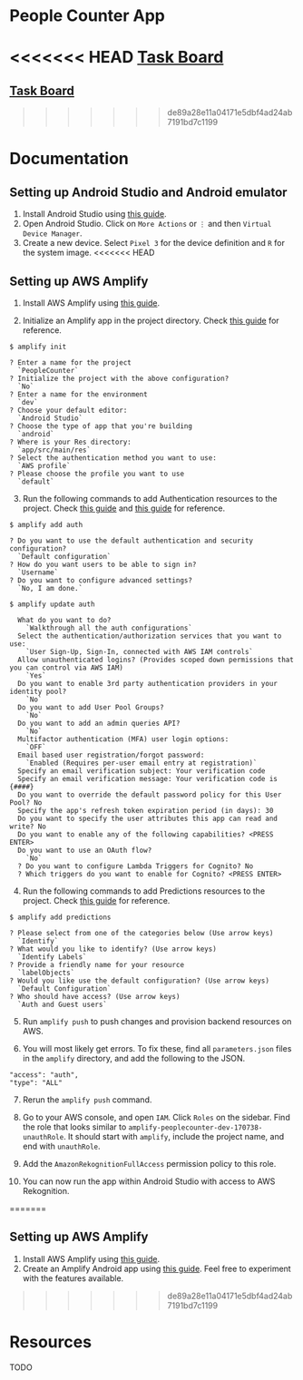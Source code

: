 # People Counter App

<<<<<<< HEAD
**[Task Board](https://trello.com/b/FXZQRIFY/people-counter-app)**
=======
## **[Task Board](https://trello.com/b/FXZQRIFY/people-counter-app)**
>>>>>>> de89a28e11a04171e5dbf4ad24ab7191bd7c1199

# Documentation

## Setting up Android Studio and Android emulator
1. Install Android Studio using [this guide](https://developer.android.com/studio/install).
1. Open Android Studio. Click on `More Actions` or `⋮` and then `Virtual Device Manager`.
2. Create a new device. Select `Pixel 3` for the device definition and `R` for the system image.
<<<<<<< HEAD

## Setting up AWS Amplify
1. Install AWS Amplify using [this guide](https://docs.amplify.aws/lib/project-setup/prereq/q/platform/android/).

2. Initialize an Amplify app in the project directory. Check [this guide](https://docs.amplify.aws/lib/project-setup/create-application/q/platform/android/) for reference.

```
$ amplify init

? Enter a name for the project
  `PeopleCounter`
? Initialize the project with the above configuration?
  `No`
? Enter a name for the environment
  `dev`
? Choose your default editor:
  `Android Studio`
? Choose the type of app that you're building
  `android`
? Where is your Res directory:
  `app/src/main/res`
? Select the authentication method you want to use:
  `AWS profile`
? Please choose the profile you want to use
  `default`
```

3. Run the following commands to add Authentication resources to the project. Check [this guide](https://docs.amplify.aws/lib/auth/getting-started/q/platform/android/) and [this guide](https://docs.amplify.aws/lib/auth/guest_access/q/platform/android/) for reference.
```
$ amplify add auth

? Do you want to use the default authentication and security configuration?
  `Default configuration`
? How do you want users to be able to sign in?
  `Username`
? Do you want to configure advanced settings?
  `No, I am done.`

$ amplify update auth

  What do you want to do?
    `Walkthrough all the auth configurations`
  Select the authentication/authorization services that you want to use:
    `User Sign-Up, Sign-In, connected with AWS IAM controls`
  Allow unauthenticated logins? (Provides scoped down permissions that you can control via AWS IAM)
    `Yes`
  Do you want to enable 3rd party authentication providers in your identity pool?
    `No`
  Do you want to add User Pool Groups?
    `No`
  Do you want to add an admin queries API?
    `No`
  Multifactor authentication (MFA) user login options:
    `OFF`
  Email based user registration/forgot password:
    `Enabled (Requires per-user email entry at registration)`
  Specify an email verification subject: Your verification code
  Specify an email verification message: Your verification code is {####}
  Do you want to override the default password policy for this User Pool? No
  Specify the app's refresh token expiration period (in days): 30
  Do you want to specify the user attributes this app can read and write? No
  Do you want to enable any of the following capabilities? <PRESS ENTER>
  Do you want to use an OAuth flow?
    `No`
  ? Do you want to configure Lambda Triggers for Cognito? No
  ? Which triggers do you want to enable for Cognito? <PRESS ENTER>
```
4. Run the following commands to add Predictions resources to the project. Check [this guide](https://docs.amplify.aws/lib/predictions/label-image/q/platform/android/) for reference.

```
$ amplify add predictions

? Please select from one of the categories below (Use arrow keys)
  `Identify`
? What would you like to identify? (Use arrow keys)
  `Identify Labels`
? Provide a friendly name for your resource
  `labelObjects`
? Would you like use the default configuration? (Use arrow keys)
  `Default Configuration`
? Who should have access? (Use arrow keys)
  `Auth and Guest users`
```
5. Run `amplify push` to push changes and provision backend resources on AWS.

6. You will most likely get errors. To fix these, find all `parameters.json` files in the `amplify` directory, and add the following to the JSON.
```
"access": "auth",
"type": "ALL"
```

7. Rerun the `amplify push` command.

8. Go to your AWS console, and open `IAM`. Click `Roles` on the sidebar. Find the role that looks similar to `amplify-peoplecounter-dev-170738-unauthRole`. It should start with `amplify`, include the project name, and end with `unauthRole`.

9. Add the `AmazonRekognitionFullAccess` permission policy to this role.

10. You can now run the app within Android Studio with access to AWS Rekognition.

=======

## Setting up AWS Amplify
1. Install AWS Amplify using [this guide](https://docs.amplify.aws/lib/project-setup/prereq/q/platform/android/).
2. Create an Amplify Android app using [this guide](https://docs.amplify.aws/lib/project-setup/create-application/q/platform/android/). Feel free to experiment with the features available.

>>>>>>> de89a28e11a04171e5dbf4ad24ab7191bd7c1199
# Resources
TODO